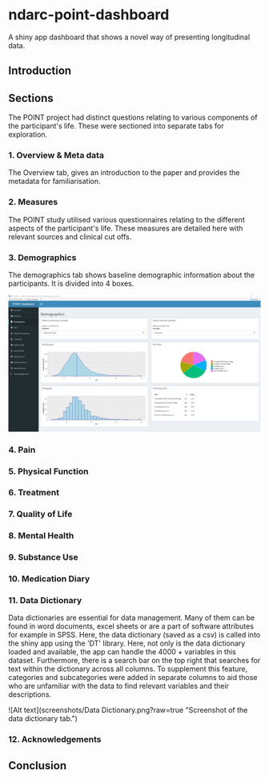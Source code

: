 # ndarc-point-dashboard
A shiny app dashboard that shows a novel way of presenting longitudinal data. 

## Introduction

## Sections
The POINT project had distinct questions relating to various components of the participant's life. These were sectioned into separate tabs for exploration. 

### 1. Overview & Meta data 
The Overview tab, gives an introduction to the paper and provides the metadata for familiarisation. 

### 2. Measures
The POINT study utilised various questionnaires relating to the different aspects of the participant's life. These measures are detailed here with relevant sources and clinical cut offs.

### 3. Demographics
The demographics tab shows baseline demographic information about the participants. It is divided into 4 boxes.

![Alt text](screenshots/Demographics.png?raw=true "Screenshot of the demographics tab.")

### 4. Pain

### 5. Physical Function

### 6. Treatment

### 7. Quality of Life

### 8. Mental Health

### 9. Substance Use

### 10. Medication Diary

### 11. Data Dictionary
Data dictionaries are essential for data management. Many of them can be found in word documents, excel sheets or are a part of software attributes for example in SPSS. Here, the data dictionary (saved as a csv) is called into the shiny app using the 'DT' library. Here, not only is the data dictionary loaded and available, the app can handle the 4000 + variables in this dataset. Furthermore, there is a search bar on the top right that searches for text within the dictionary across all columns. To supplement this feature, categories and subcategories were added in separate columns to aid those who are unfamiliar with the data to find relevant variables and their descriptions.

![Alt text](screenshots/Data Dictionary.png?raw=true "Screenshot of the data dictionary tab.")

### 12. Acknowledgements

## Conclusion